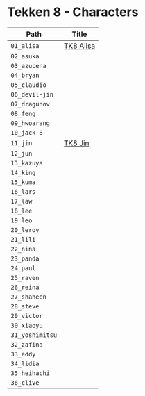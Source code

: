 
# Tekken 8 - Characters

| Path            | Title                               |
| --------------- | ----------------------------------- |
| `01_alisa`      | [TK8 Alisa](<./01_alisa/README.md>) |
| `02_asuka`      |                                     |
| `03_azucena`    |                                     |
| `04_bryan`      |                                     |
| `05_claudio`    |                                     |
| `06_devil-jin`  |                                     |
| `07_dragunov`   |                                     |
| `08_feng`       |                                     |
| `09_hwoarang`   |                                     |
| `10_jack-8`     |                                     |
| `11_jin`        | [TK8 Jin](<./11_jin/README.md>)     |
| `12_jun`        |                                     |
| `13_kazuya`     |                                     |
| `14_king`       |                                     |
| `15_kuma`       |                                     |
| `16_lars`       |                                     |
| `17_law`        |                                     |
| `18_lee`        |                                     |
| `19_leo`        |                                     |
| `20_leroy`      |                                     |
| `21_lili`       |                                     |
| `22_nina`       |                                     |
| `23_panda`      |                                     |
| `24_paul`       |                                     |
| `25_raven`      |                                     |
| `26_reina`      |                                     |
| `27_shaheen`    |                                     |
| `28_steve`      |                                     |
| `29_victor`     |                                     |
| `30_xiaoyu`     |                                     |
| `31_yoshimitsu` |                                     |
| `32_zafina`     |                                     |
| `33_eddy`       |                                     |
| `34_lidia`      |                                     |
| `35_heihachi`   |                                     |
| `36_clive`      |                                     |
